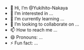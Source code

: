 - 👋 Hi, I’m @Yukihito-Nakaya
- 👀 I’m interested in ...
- 🌱 I’m currently learning ...
- 💞️ I’m looking to collaborate on ...
- 📫 How to reach me ...
- 😄 Pronouns: ...
- ⚡ Fun fact: ...

<!---
Yukihito-Nakaya/Yukihito-Nakaya is a ✨ special ✨ repository because its `README.md` (this file) appears on your GitHub profile.
You can click the Preview link to take a look at your changes.
--->
